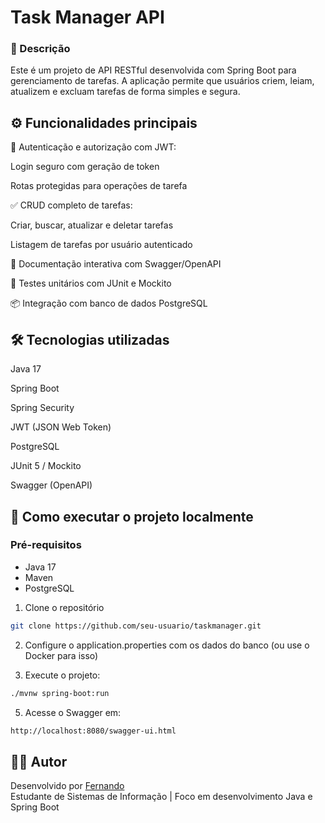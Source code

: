 #  Task Manager API

### 📝 Descrição

Este é um projeto de API RESTful desenvolvida com Spring Boot para gerenciamento de tarefas. A aplicação permite que usuários criem, leiam, atualizem e excluam tarefas de forma simples e segura.

## ⚙️ Funcionalidades principais
🔐 Autenticação e autorização com JWT:

Login seguro com geração de token

Rotas protegidas para operações de tarefa

✅ CRUD completo de tarefas:

Criar, buscar, atualizar e deletar tarefas

Listagem de tarefas por usuário autenticado

📁 Documentação interativa com Swagger/OpenAPI

🧪 Testes unitários com JUnit e Mockito

📦 Integração com banco de dados PostgreSQL

## 🛠️ Tecnologias utilizadas
Java 17

Spring Boot

Spring Security

JWT (JSON Web Token)

PostgreSQL

JUnit 5 / Mockito

Swagger (OpenAPI)


## 🚀 Como executar o projeto localmente

### Pré-requisitos
- Java 17
- Maven
- PostgreSQL

1. Clone o repositório
``` bash
git clone https://github.com/seu-usuario/taskmanager.git
```

2. Configure o application.properties com os dados do banco (ou use o Docker para isso)

3. Execute o projeto:
 ``` bash
./mvnw spring-boot:run
```

5. Acesse o Swagger em:
``` bash
http://localhost:8080/swagger-ui.html
```

## 👨‍💻 Autor

Desenvolvido por [Fernando](https://www.linkedin.com/in/fernandolopess/)  
Estudante de Sistemas de Informação | Foco em desenvolvimento Java e Spring Boot
